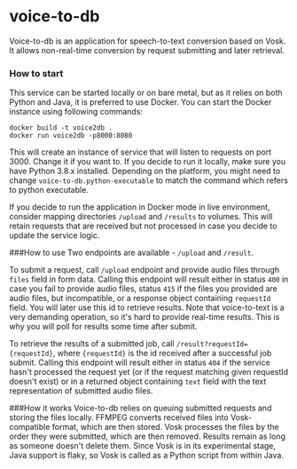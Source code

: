 # voice-to-db
Voice-to-db is an application for speech-to-text conversion based on Vosk. It allows non-real-time conversion by request
submitting and later retrieval.
### How to start
This service can be started locally or on bare metal, but as it relies on both Python and Java, it is preferred to use
Docker. You can start the Docker instance using following commands:
```
docker build -t voice2db .
docker run voice2db -p8000:8080
```
This will create an instance of service that will listen to requests on port 3000. Change it if you want to. If you 
decide to run it locally, make sure you have Python 3.8.x installed. Depending on the platform, you might need to change
`voice-to-db.python-executable` to match the command which refers to python executable.

If you decide to run the application in Docker mode in live environment, consider mapping directories `/upload` and
`/results` to volumes. This will retain requests that are received but not processed in case you decide to update the
service logic.

###How to use
Two endpoints are available - `/upload` and `/result`. 

To submit a request, call `/upload` endpoint and provide audio
files through `files` field in form data. Calling this endpoint will result either in status `400` in case you fail to 
provide audio files, status `415` if the files you provided are audio files, but incompatible, or a response object
containing `requestId` field. You will later use this id to retrieve results. Note that voice-to-text is a very 
demanding operation, so it's hard to provide real-time results. This is why you will poll for results some time after
submit.

To retrieve the results of a submitted job, call `/result?requestId={requestId}`, where `{requestId}` is the id received
after a successful job submit. Calling this endpoint will result either in status `404` if the service hasn't processed
the request yet (or if the request matching given requestId doesn't exist) or in a returned object containing `text`
field with the text representation of submitted audio files.

###How it works
Voice-to-db relies on queuing submitted requests and storing the files locally. FFMPEG converts received files into 
Vosk-compatible format, which are then stored. Vosk processes the files by the order they were submitted, which are 
then removed. Results remain as long as someone doesn't delete them. Since Vosk is in its experimental stage, Java 
support is flaky, so Vosk is called as a Python script from within Java.
